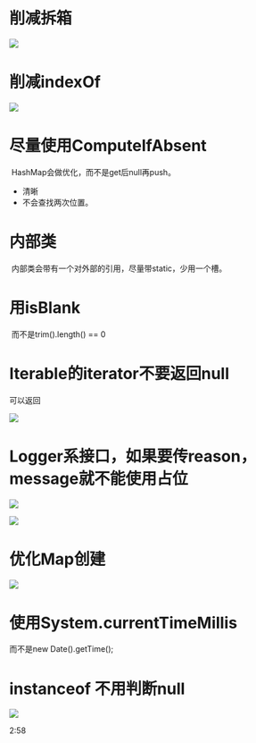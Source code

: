 # 削减拆箱

![](https://pic.imgdb.cn/item/61b4ab092ab3f51d91184486.jpg)

# 削减indexOf

![](https://pic.imgdb.cn/item/61b4ab962ab3f51d91189b01.jpg)

# 尽量使用ComputeIfAbsent

​	HashMap会做优化，而不是get后null再push。

* 清晰
* 不会查找两次位置。

# 内部类

​	内部类会带有一个对外部的引用，尽量带static，少用一个槽。

# 用isBlank

​	而不是trim().length() == 0

# Iterable的iterator不要返回null

可以返回

![](https://pic.imgdb.cn/item/61b55fa82ab3f51d9160cc65.jpg)

# Logger系接口，如果要传reason，message就不能使用占位

![](https://pic.imgdb.cn/item/61b560302ab3f51d9160fd3a.jpg)

![](https://pic.imgdb.cn/item/61b560422ab3f51d91610288.jpg)

# 优化Map创建

![](https://pic.imgdb.cn/item/61b56bd12ab3f51d91652e14.jpg)

# 使用System.currentTimeMillis

而不是new Date().getTime();

# instanceof 不用判断null

![](https://pic.imgdb.cn/item/61b5760a2ab3f51d9168ce7d.jpg)

2:58

